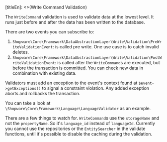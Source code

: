 [titleEn]: <>(Write Command Validation)

The `WriteCommand` validation is used to validate data at the lowest level. It runs just before and after the data has been written to the database.

There are two events you can subscribe to:

1. `Shopware\Core\Framework\DataAbstractionLayer\Write\Validation\PreWriteValidationEvent`: is called pre write. One use case is to catch invalid deletes.
2. `Shopware\Core\Framework\DataAbstractionLayer\Write\Validation\PostWriteValidationEvent`: is called after the `WriteCommand`s are executed, but before the transaction is committed. You can check new data in combination with existing data.

Validators must add an exception to the event's context found at `$event->getExceptions()` to signal a constraint violation. Any added exception aborts and rollbacks the transaction.

You can take a look at `\Shopware\Core\Framework\Language\LanguageValidator` as an example.

There are a few things to watch for. `WriteCommand`s use the `storageName` and not the `propertyName`. So it's `language_id` instead of `languageId`. Currently you cannot use the repositories or the `EntitySearcher` in the validate functions, until it's possible to disable the caching during the validation.
